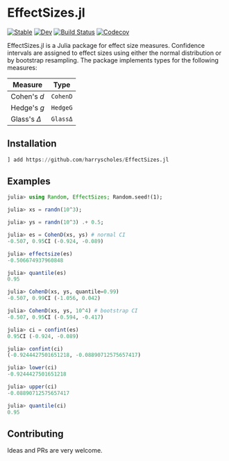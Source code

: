 # EffectSizes.jl

[![Stable](https://img.shields.io/badge/docs-stable-blue.svg)](https://harryscholes.github.io/EffectSizes.jl/stable)
[![Dev](https://img.shields.io/badge/docs-dev-blue.svg)](https://harryscholes.github.io/EffectSizes.jl/dev)
[![Build Status](https://travis-ci.com/harryscholes/EffectSizes.jl.svg?branch=master)](https://travis-ci.com/harryscholes/EffectSizes.jl)
[![Codecov](https://codecov.io/gh/harryscholes/EffectSizes.jl/branch/master/graph/badge.svg)](https://codecov.io/gh/harryscholes/EffectSizes.jl)

EffectSizes.jl is a Julia package for effect size measures. Confidence intervals are
assigned to effect sizes using either the normal distribution or by bootstrap resampling.
The package implements types for the following measures:

**Measure** | **Type**
---|---
Cohen's *d* | `CohenD`
Hedge's *g* | `HedgeG`
Glass's *Δ* | `GlassΔ`

## Installation

```julia
] add https://github.com/harryscholes/EffectSizes.jl
```

## Examples

```julia
julia> using Random, EffectSizes; Random.seed!(1);

julia> xs = randn(10^3);

julia> ys = randn(10^3) .+ 0.5;

julia> es = CohenD(xs, ys) # normal CI
-0.507, 0.95CI (-0.924, -0.089)

julia> effectsize(es)
-0.506674937960848

julia> quantile(es)
0.95

julia> CohenD(xs, ys, quantile=0.99)
-0.507, 0.99CI (-1.056, 0.042)

julia> CohenD(xs, ys, 10^4) # bootstrap CI
-0.507, 0.95CI (-0.594, -0.417)

julia> ci = confint(es)
0.95CI (-0.924, -0.089)

julia> confint(ci)
(-0.9244427501651218, -0.08890712575657417)

julia> lower(ci)
-0.9244427501651218

julia> upper(ci)
-0.08890712575657417

julia> quantile(ci)
0.95
```

## Contributing

Ideas and PRs are very welcome.
